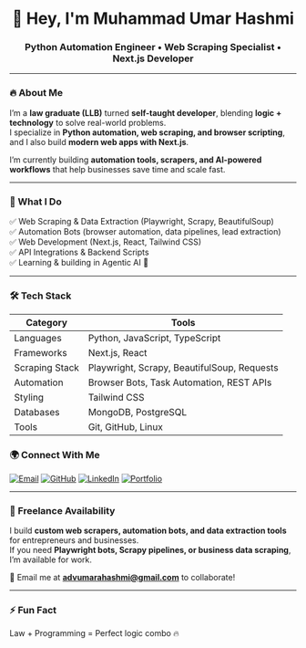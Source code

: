<h1 align="center">👋 Hey, I'm Muhammad Umar Hashmi</h1>
<h3 align="center">Python Automation Engineer • Web Scraping Specialist • Next.js Developer</h3>

---

### 🔥 About Me

I’m a **law graduate (LLB)** turned **self-taught developer**, blending **logic + technology** to solve real-world problems.  
I specialize in **Python automation, web scraping, and browser scripting**, and I also build **modern web apps with Next.js**.

I’m currently building **automation tools, scrapers, and AI-powered workflows** that help businesses save time and scale fast.

---

### 🚀 What I Do

✅ Web Scraping & Data Extraction (Playwright, Scrapy, BeautifulSoup)  
✅ Automation Bots (browser automation, data pipelines, lead extraction)  
✅ Web Development (Next.js, React, Tailwind CSS)  
✅ API Integrations & Backend Scripts  
✅ Learning & building in Agentic AI 🤖

---

### 🛠️ Tech Stack

| Category | Tools |
|----------|-------|
| Languages | Python, JavaScript, TypeScript |
| Frameworks | Next.js, React |
| Scraping Stack | Playwright, Scrapy, BeautifulSoup, Requests |
| Automation | Browser Bots, Task Automation, REST APIs |
| Styling | Tailwind CSS |
| Databases | MongoDB, PostgreSQL |
| Tools | Git, GitHub, Linux |



### 🌍 Connect With Me

[![Email](https://img.shields.io/badge/Email-advumarahashmi%40gmail.com-red?style=for-the-badge&logo=gmail)](mailto:advumarahashmi@gmail.com)
[![GitHub](https://img.shields.io/badge/GitHub-Follow-black?style=for-the-badge&logo=github)](https://github.com/YourGitHubUsername)
[![LinkedIn](https://img.shields.io/badge/LinkedIn-Connect-blue?style=for-the-badge&logo=linkedin)](#)
[![Portfolio](https://img.shields.io/badge/Portfolio-Coming%20Soon-purple?style=for-the-badge&logo=vercel)](#)

---

### 💼 Freelance Availability

I build **custom web scrapers, automation bots, and data extraction tools** for entrepreneurs and businesses.  
If you need **Playwright bots, Scrapy pipelines, or business data scraping**, I’m available for work.

📩 Email me at **advumarahashmi@gmail.com** to collaborate!

---

### ⚡ Fun Fact
Law + Programming = Perfect logic combo 🔥  
